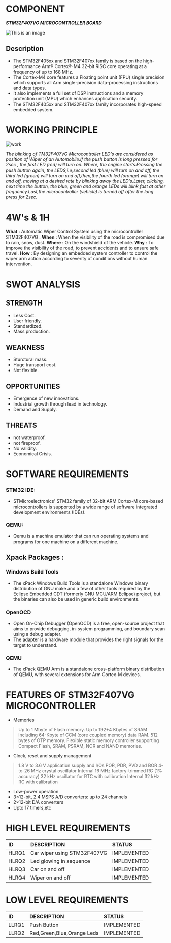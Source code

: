 # COMPONENT
***STM32F407VG MICROCONTROLLER BOARD***

![This is an image](https://robu.in/wp-content/uploads/2018/07/STM32F407-Discovery-Kit-for-STM32F407Robu-2.jpg)

## Description
* The STM32F405xx and STM32F407xx family is based on the high-performance Arm® Cortex®-M4 32-bit RISC core operating at a frequency of up to 168 MHz.
*  The Cortex-M4 core features a Floating point unit (FPU) single precision which supports all Arm single-precision data-processing instructions and data types. 
*  It also implements a full set of DSP instructions and a memory protection unit (MPU) which enhances application security. 
*  The STM32F405xx and STM32F407xx family incorporates high-speed embedded system.


# WORKING PRINCIPLE
![work](https://user-images.githubusercontent.com/94955036/168655361-950b9164-23a7-47c9-939b-50ecc89e0a71.png)

*The blinking of TM32F407VG Microcontroller LED's are considered as position of Wiper of an Automobile.If the push button is long pressed for 2sec , the first LED (red) will turn on. Where, the engine starts.Pressing the push button again, the LEDS,i.e;second led (blue) will turn on and off, the third led (green) will turn on and off,then,the fourth led (orange) will turn on and off, moving at a desired rate by blinking away the LED's.Later, clicking, next time the button, the blue, green and orange LEDs will blink fast at other frequency.Last,the microcontroller (vehicle) is turned off after the long press for 2sec.*


# 4W's & 1H
 **What**  : Automatic Wiper Control System using the microcontroller STM32F407VG .
 **When**  : When the visibility of the road is compromised due to rain, snow, dust.
 **Where** : On the windshield of the vehicle.
 **Why**   : To improve the visibility of the road, to prevent accidents and to ensure safe travel.
 **How**   : By designing an embedded system controller to control the wiper arm action according to severity of conditions without human intervention.
# SWOT ANALYSIS
## STRENGTH
* Less Cost.
* User friendly.
* Standardized.
* Mass production.
## WEAKNESS
* Sturctural mass.
* Huge transport cost.
* Not flexible.
## OPPORTUNITIES
* Emergence of new innovations.
* Industrial growth through lead in technology.
* Demand and Supply.
## THREATS
* not waterproof.
* not fireproof.
* No validity.
* Economical Crisis.




# SOFTWARE REQUIREMENTS

### STM32 IDE:
* STMicroelectronics' STM32 family of 32-bit ARM Cortex-M core-based microcontrollers is supported by a wide range of software integrated development environments (IDEs).

### QEMU:
* Qemu is a machine emulator that can run operating systems and programs for one machine on a different machine.

## Xpack Packages :

### Windows Build Tools
* The xPack Windows Build Tools is a standalone Windows binary distribution of GNU make and a few of other tools required by the Eclipse Embedded CDT (formerly GNU MCU/ARM Eclipse) project, but the binaries can also be used in generic build environments.

### OpenOCD 
* Open On-Chip Debugger (OpenOCD) is a free, open-source project that aims to provide debugging, in-system programming, and boundary scan using a debug adapter. 
* The adapter is a hardware module that provides the right signals for the target to understand.


### QEMU 
* The xPack QEMU Arm is a standalone cross-platform binary distribution of QEMU, with several extensions for Arm Cortex-M devices.


# FEATURES OF STM32F407VG MICROCONTROLLER
* Memories
>Up to 1 Mbyte of Flash memory.
>Up to 192+4 Kbytes of SRAM including 64-Kbyte of CCM (core coupled memory) data RAM.
>512 bytes of OTP memory.
>Flexible static memory controller supporting Compact Flash, SRAM, PSRAM, NOR and NAND memories. 

* Clock, reset and supply management
>1.8 V to 3.6 V application supply and I/Os
>POR, PDR, PVD and BOR
>4-to-26 MHz crystal oscillator
>Internal 16 MHz factory-trimmed RC (1% accuracy)
>32 kHz oscillator for RTC with calibration
>Internal 32 kHz RC with calibration
* Low-power operation
* 3×12-bit, 2.4 MSPS A/D converters: up to 24 channels
* 2×12-bit D/A converters
* Upto 17 timers,etc


# HIGH LEVEL REQUIREMENTS
|ID|DESCRIPTION|STATUS|
|:--|:----------|:-----|
|HLRQ1|Car wiper using STM32F407VG|IMPLEMENTED|
|HLRQ2|Led glowing in sequence|IMPLEMENTED|
|HLRQ3|Car on and off|IMPLEMENTED|
|HLRQ4|Wiper on and off|IMPLEMENTED|

# LOW LEVEL REQUIREMENTS
|ID|DESCRIPTION|STATUS|
|:--|:----------|:-----|
|LLRQ1|Push Button|IMPLEMENTED|
|LLRQ2|Red,Green,Blue,Orange Leds|IMPLEMENTED| 
